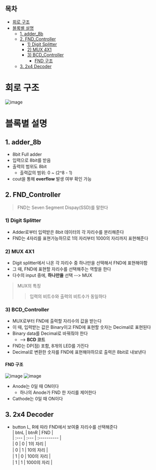 ## 목차
- [회로 구조](#회로-구조)
- [블록별 설명](#블록별-설명)
	- [1. adder\_8b](#1-adder_8b)
	- [2. FND\_Controller](#2-fnd_controller)
		- [1) Digit Splitter](#1-digit-splitter)
		- [2) MUX 4X1](#2-mux-4x1)
		- [3) BCD\_Controller](#3-bcd_controller)
			- [FND 구조](#fnd-구조)
	- [3. 2x4 Decoder](#3-2x4-decoder)

# 회로 구조
![image](https://github.com/user-attachments/assets/f533fe5e-a8b9-4366-a7de-63338fdf7f1c)

# 블록별 설명

## 1. adder_8b
- 8bit Full adder
- 입력으로 8bit를 받음
- 출력의 범위도 8bit
  - 출력값의 범위: 0 ~ (2^8 - 1)
- cout을 통해 **overflow** 발생 여부 확인 가능

## 2. FND_Controller
> FND는 Seven Segment Dispay(SSD)를 말한다

### 1) Digit Splitter
- Adder로부터 입력받은 8bit 데이터의 각 자리수를 분리해준다
- FND는 4자리를 표현가능하므로 1의 자리부터 1000의 자리까지 표현해준다

### 2) MUX 4X1
- Digit splitter에서 나온 각 자리수 중 하나만을 선택해서 FND에 표현해야함
- 그 때, FND에 표현할 자리수를 선택해주는 역할을 한다
- 다수의 input 중에, **하나만을** 선택 --> MUX
> MUX의 특징
> > 입력의 비트수와 출력의 비트수가 동일하다

### 3) BCD_Controller
- MUX로부터 FND에 출력할 자리수의 값을 받는다
- 이 때, 입력받는 값은 Binary이고 FND에 표현할 숫자는 Decimal로 표현된다
- Binary data를 Decimal로 바꿔줘야 한다
  - --> **BCD 코드**
- FND는 DP(점) 포함, 8개의 LED를 가진다
- Decimal로 변환한 숫자를 FND에 표현해야하므로 출력은 8bit로 내보낸다

#### FND 구조
![image](https://github.com/user-attachments/assets/2f7c028b-435c-43f9-996f-5a74a3d7b214)
![image](https://github.com/user-attachments/assets/c9d0381d-fbb3-4269-a09b-9ba0679f198b)<br>
- Anode는 0일 때 ON이다
  - 하나의 Anode가 FND 한 자리를 제어한다
- Cathode는 0일 때 ON이다

## 3. 2x4 Decoder
- button L, R에 따라 FND에서 보여줄 자리수를 선택해준다<br>
| btnL | btnR | FND         |<br>
| :--- | :--- | :---------- |<br>
| 0    | 0    | 1의 자리    |<br>
| 0    | 1    | 10의 자리   |<br>
| 1    | 0    | 100의 자리  |<br>
| 1    | 1    | 1000의 자리 |<br>
